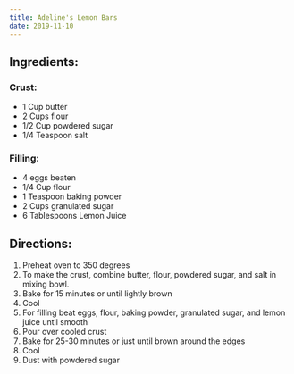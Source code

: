 ```yaml
---
title: Adeline's Lemon Bars
date: 2019-11-10
---
```


## Ingredients:

### Crust:

* 1 Cup butter
* 2 Cups flour
* 1/2 Cup powdered sugar
* 1/4 Teaspoon salt

### Filling:

* 4 eggs beaten
* 1/4 Cup flour
* 1 Teaspoon baking powder
* 2 Cups granulated sugar
* 6 Tablespoons Lemon Juice

## Directions:

1. Preheat oven to 350 degrees
2. To make the crust, combine butter, flour, powdered sugar, and salt in mixing bowl.
3. Bake for 15 minutes or until lightly brown
4. Cool
5. For filling beat eggs, flour, baking powder, granulated sugar, and lemon juice until smooth
6. Pour over cooled crust
7. Bake for 25-30 minutes or just until brown around the edges
8. Cool
9. Dust with powdered sugar
